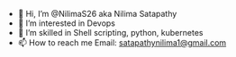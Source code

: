- 👋 Hi, I’m @NilimaS26 aka Nilima Satapathy
- 👀 I’m interested in Devops
- 🌱 I’m skilled in Shell scripting, python, kubernetes
- 📫 How to reach me Email: satapathynilima1@gmail.com

<!---
NilimaS26/NilimaS26 is a ✨ special ✨ repository because its `README.md` (this file) appears on your GitHub profile.
You can click the Preview link to take a look at your changes.
--->

